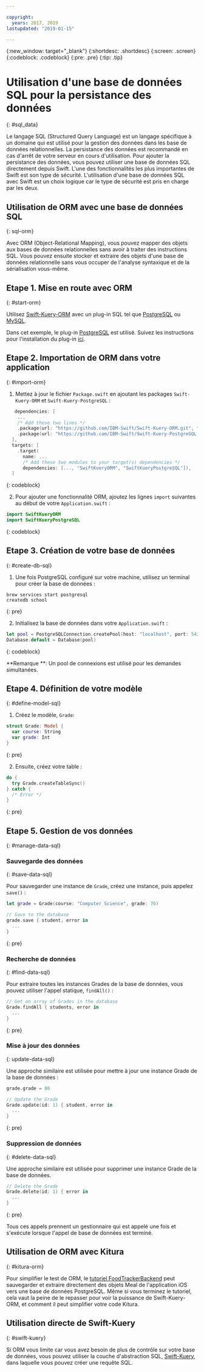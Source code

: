 ```yaml
---

copyright:
  years: 2017, 2019
lastupdated: "2019-01-15"

---
```


{:new_window: target="_blank"}
{:shortdesc: .shortdesc}
{:screen: .screen}
{:codeblock: .codeblock}
{:pre: .pre}
{:tip: .tip}

# Utilisation d'une base de données SQL pour la persistance des données
{: #sql_data}

Le langage SQL (Structured Query Language) est un langage spécifique à un domaine qui est utilisé pour la gestion des données dans les base de données relationnelles. La persistance des données est recommandé en cas d'arrêt de votre serveur en cours d'utilisation. Pour ajouter la persistance des données, vous pouvez utiliser une base de données SQL directement depuis Swift.
L'une des fonctionnalités les plus importantes de Swift est son type de sécurité. L'utilisation d'une base de données SQL avec Swift est un choix logique car le type de sécurité est pris en charge par les deux.

## Utilisation de ORM avec une base de données SQL
{: sql-orm}

Avec ORM (Object-Relational Mapping), vous pouvez mapper des objets aux bases de données relationnelles sans avoir à traiter des instructions SQL. Vous pouvez ensuite stocker et extraire des objets d'une base de données relationnelle sans vous occuper de l'analyse syntaxique et de la sérialisation vous-même.

## Etape 1. Mise en route avec ORM
{: #start-orm}

Utilisez [Swift-Kuery-ORM](http://github.com/IBM-Swift/Swift-Kuery-ORM) avec un plug-in SQL tel que [PostgreSQL](http://github.com/IBM-Swift/Swift-Kuery-PostgreSQL) ou [MySQL](http://github.com/IBM-Swift/SwiftKueryMySQL).

Dans cet exemple, le plug-in [PostgreSQL](http://github.com/IBM-Swift/Swift-Kuery-PostgreSQL) est utilisé. Suivez les instructions pour l'installation du plug-in [ici](https://github.com/IBM-Swift/Swift-Kuery-PostgreSQL#postgresql-client-installation).

## Etape 2. Importation de ORM dans votre application
{: #import-orm}

1. Mettez à jour le fichier `Package.swift` en ajoutant les packages `Swift-Kuery-ORM` et `Swift-Kuery-PostgreSQL` :
  ```swift
     dependencies: [
      ...
      /* Add these two lines */
      .package(url: "https://github.com/IBM-Swift/Swift-Kuery-ORM.git", from: "0.0.1"),
      .package(url: "https://github.com/IBM-Swift/Swift-Kuery-PostgreSQL.git", from: "1.0.0"),
    ],
    targets: [
      .target(
        name: ...
        /* Add these two modules to your target(s) dependencies */
        dependencies: [..., "SwiftKueryORM", "SwiftKueryPostgreSQL"]),
    ]
  ```
  {: codeblock}

2. Pour ajouter une fonctionnalité ORM, ajoutez les lignes `import` suivantes au début de votre `Application.swift` :
  ```swift
  import SwiftKueryORM
  import SwiftKueryPostgreSQL
  ```
  {: codeblock}

## Etape 3. Création de votre base de données
{: #create-db-sql}

1. Une fois PostgreSQL configuré sur votre machine, utilisez un terminal pour créer la base de données :
  ```
  brew services start postgresql
  createdb school
  ```
  {: pre}

2. Initialisez la base de données dans votre `Application.swift` :
  ```swift
  let pool = PostgreSQLConnection.createPool(host: "localhost", port: 5432, options: [.databaseName("school")], poolOptions: ConnectionPoolOptions(initialCapacity: 10, maxCapacity: 50, timeout: 10000))
  Database.default = Database(pool)
  ```
  {: codeblock}

  **Remarque **: Un pool de connexions est utilisé pour les demandes simultanées.

## Etape 4. Définition de votre modèle
{: #define-model-sql}

1. Créez le modèle, `Grade`:
  ```swift
  struct Grade: Model {
    var course: String
    var grade: Int
  }
  ```
  {: pre}

2. Ensuite, créez votre table :
  ```swift
  do {
    try Grade.createTableSync()
  } catch {
    /* Error */
  }
  ```
  {: pre}

## Etape 5. Gestion de vos données
{: #manage-data-sql}

### Sauvegarde des données
{: #save-data-sql}

Pour sauvegarder une instance de `Grade`, créez une instance, puis appelez `save()` :
```swift
let grade = Grade(course: "Computer Science", grade: 76)

// Save to the database
grade.save { student, error in
  ...
}
```
{: pre}

### Recherche de données
{: #find-data-sql}

Pour extraire toutes les instances Grades de la base de données, vous pouvez utiliser l'appel statique, `findAll()` :
```swift
// Get an array of Grades in the database
Grade.findAll { students, error in
  ...
}
```
{: pre}

### Mise à jour des données
{: update-data-sql}

Une approche similaire est utilisée pour mettre à jour une instance Grade de la base de données :
```swift
grade.grade = 80

// Update the Grade
Grade.update(id: 1) { student, error in
  ...
}
```
{: pre}

### Suppression de données
{: #delete-data-sql}

Une approche similaire est utilisée pour supprimer une instance Grade de la base de données.
```swift
// Delete the Grade
Grade.delete(id: 1) { error in
  ...
}
```
{: pre}

Tous ces appels prennent un gestionnaire qui est appelé une fois et s'exécute lorsque l'appel de base de données est terminé.

## Utilisation de ORM avec Kitura
{: #kitura-orm}

Pour simplifier le test de ORM, le [tutoriel FoodTrackerBackend](https://github.com/IBM/FoodTrackerBackend) peut sauvegarder et extraire directement des objets Meal de l'application iOS vers une base de données PostgreSQL. Même si vous terminez le tutoriel, cela vaut la peine de le repasser pour voir la puissance de Swift-Kuery-ORM, et comment il peut simplifier votre code Kitura.

## Utilisation directe de Swift-Kuery
{: #swift-kuery}

Si ORM vous limite car vous avez besoin de plus de contrôle sur votre base de données, vous pouvez utiliser la couche d'abstraction SQL, [Swift-Kuery](http://github.com/IBM-Swift/Swift-Kuery), dans laquelle vous pouvez créer une requête SQL.

